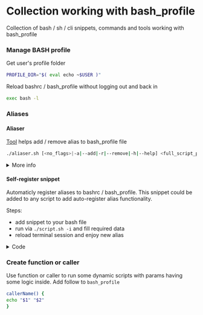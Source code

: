 # Collection working with bash_profile

Collection of bash / sh / cli snippets, commands and tools working with bash_profile



### Manage BASH profile

Get user's profile folder

```bash
PROFILE_DIR="$( eval echo ~$USER )"
```

Reload bashrc / bash_profile without logging out and back in

```bash
exec bash -l
```



### Aliases

#### Aliaser

[Tool](aliaser.sh) helps add / remove alias to bash_profile file

```bash
./aliaser.sh [<no_flags>|-a|--add|-r|--remove|-h|--help] <full_script_path_to_target_file>
```

<details><summary>More info</summary>

###### Help

```bash
./aliaser.sh [-h|--help]
```
![](docs/aliaser-help.gif)

###### Add

```bash
./aliaser.sh [<no_flags>|-a|--add] <full_script_path_to_target_file>
```
![](docs/aliaser-add.gif)

###### Remove

```bash
./aliaser.sh [-r|--remove] <full_script_path_to_target_file>
```
![](docs/aliaser-remove.gif)
</details>



#### Self-register snippet

Automaticly register aliases to bashrc / bash_profile.
This snippet could be added to any script to add auto-register alias functionality.

Steps:
- add snippet to your bash file
- run via `./script.sh -i` and fill required data
- reload terminal session and enjoy new alias

<details><summary>Code</summary>
<pre><code>

\#################### Auto-registerer

PARAM_INSTALL_OPTION="-i"
SELF_SCRIPT_PATH="${BASH_SOURCE[0]}"
SELF_SCRIPT_FILENAME=`basename "${SELF_SCRIPT_PATH}"`

function autoRegisterer()
{
    local FILE_BASH_PROFILE=$1
    local ALIAS=$2

    if [[ ! -f "${FILE_BASH_PROFILE}" ]]; then
        touch "${FILE_BASH_PROFILE}"
    fi

    local LABEL_START="### auto-registered ${SELF_SCRIPT_FILENAME} >>>"
    local LABEL_END="### auto-registered ${SELF_SCRIPT_FILENAME} <<<"

    if grep -Fxq "${LABEL_START}" "${FILE_BASH_PROFILE}" && grep -Fxq "${LABEL_END}" "${FILE_BASH_PROFILE}"; then
        echo "Auto-registered sections already exist"
        exit
    else
        sh -c "cat >> ${FILE_BASH_PROFILE}" <<EOT

${LABEL_START}
alias ${ALIAS}="${SELF_SCRIPT_PATH}"
${LABEL_END}
EOT
    fi
}

\########## Main

if [[ -n "${BASH_VERSION}" ]] && [[ "$1" == "${PARAM_INSTALL_OPTION}" ]]; then
    read -p "Pls, check you HOMEDIR [${HOME}]: " HOME_DIR
    HOME_DIR="${HOME_DIR:-"${HOME}"}"
    DEFAULT_ALIAS="${SELF_SCRIPT_FILENAME%.*}"
    read -p "Pls, check alias you wanted to link with [${DEFAULT_ALIAS}]: " ALIAS
    ALIAS=${ALIAS:-${DEFAULT_ALIAS}}

    FILE_BASH_PROFILE=".bashrc"
    if [[ "$OSTYPE" == "darwin"* ]]; then
        FILE_BASH_PROFILE=".bash_profile"
        echo "MacOS was detected"
    fi
    FILE_BASH_PROFILE="${HOME_DIR}/${FILE_BASH_PROFILE}"

    autoRegisterer "${FILE_BASH_PROFILE}" "${ALIAS}"
    echo "Auto-registration at file '${FILE_BASH_PROFILE}' has been completed!"
    echo "Don't forget to reload shell e.g. '. ${FILE_BASH_PROFILE}'"

    exec bash -l

    exit 0;
fi

\#################### Auto-registerer
</code></pre>
</details>



### Create function or caller

Use function or caller to run some dynamic scripts with params having some logic inside.
Add follow to `bash_profile`

```bash
callerName() {
echo "$1" "$2"
}
```

